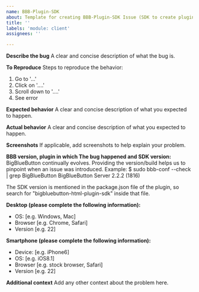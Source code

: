 ```yaml
---
name: BBB-Plugin-SDK
about: Template for creating BBB-Plugin-SDK Issue (SDK to create plugins for BigBlueButton).
title: ''
labels: 'module: client'
assignees: ''

---
```


<!--PLEASE DO NOT FILE ISSUES FOR GENERAL SUPPORT QUESTIONS.
This issue tracker is only for bbb development related issues.-->

**Describe the bug**
A clear and concise description of what the bug is.

**To Reproduce**
Steps to reproduce the behavior:
1. Go to '...'
2. Click on '....'
3. Scroll down to '....'
4. See error

**Expected behavior**
A clear and concise description of what you expected to happen.

**Actual behavior**
A clear and concise description of what you expected to happen.

**Screenshots**
If applicable, add screenshots to help explain your problem.

**BBB version, plugin in which The bug happened and SDK version:**
BigBlueButton continually evolves. Providing the version/build helps us to pinpoint when an issue was introduced.
Example:
$ sudo bbb-conf --check | grep BigBlueButton
BigBlueButton Server 2.2.2 (1816)

The SDK version is mentioned in the package.json file of the plugin, so search for "bigbluebutton-html-plugin-sdk" inside that file.

**Desktop (please complete the following information):**
 - OS: [e.g. Windows, Mac]
 - Browser [e.g. Chrome, Safari]
 - Version [e.g. 22]

**Smartphone (please complete the following information):**
 - Device: [e.g. iPhone6]
 - OS: [e.g. iOS8.1]
 - Browser [e.g. stock browser, Safari]
 - Version [e.g. 22]

**Additional context**
Add any other context about the problem here.
